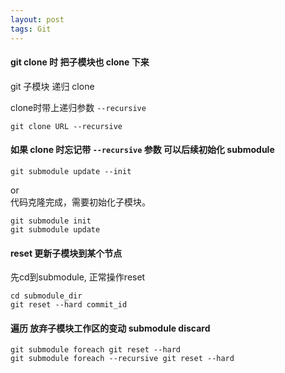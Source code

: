 ```yaml
---
layout: post
tags: Git
---
```


#### git clone 时 把子模块也 clone 下来

git 子模块 递归 clone 

clone时带上递归参数 `--recursive`
```
git clone URL --recursive
```

#### 如果 clone 时忘记带 `--recursive` 参数 可以后续初始化 submodule
```
git submodule update --init
```

or  
代码克隆完成，需要初始化子模块。
```
git submodule init
git submodule update
```

#### reset 更新子模块到某个节点
先cd到submodule, 正常操作reset
```
cd submodule_dir
git reset --hard commit_id
```

#### 遍历 放弃子模块工作区的变动 submodule discard
```
git submodule foreach git reset --hard
git submodule foreach --recursive git reset --hard
```
